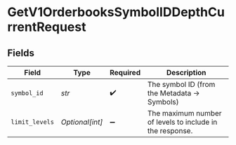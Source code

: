 # GetV1OrderbooksSymbolIDDepthCurrentRequest


## Fields

| Field                                                    | Type                                                     | Required                                                 | Description                                              |
| -------------------------------------------------------- | -------------------------------------------------------- | -------------------------------------------------------- | -------------------------------------------------------- |
| `symbol_id`                                              | *str*                                                    | :heavy_check_mark:                                       | The symbol ID (from the Metadata -> Symbols)             |
| `limit_levels`                                           | *Optional[int]*                                          | :heavy_minus_sign:                                       | The maximum number of levels to include in the response. |